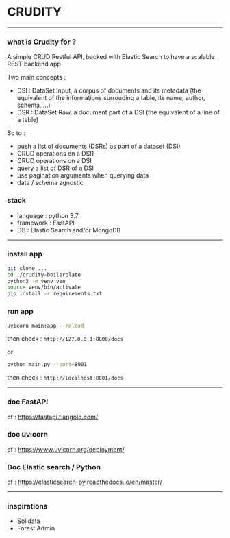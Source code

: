 
# CRUDITY

------
### what is Crudity for ? 

A simple CRUD Restful API, backed with Elastic Search to have a scalable REST backend app

Two main concepts :
- DSI : DataSet Input, a corpus of documents and its metadata (the equivalent of the informations surrouding a table, its name, author, schema, ...)
- DSR : DataSet Raw, a document part of a DSI (the equivalent of a line of a table)

So to : 
- push a list of documents (DSRs) as part of a dataset (DSI)
- CRUD operations on a DSR
- CRUD operations on a DSI
- query a list of DSR of a DSI
- use pagination arguments when querying data
- data / schema agnostic

### stack

- language : python 3.7
- framework : FastAPI
- DB : Elastic Search and/or MongoDB

-----
### install app 

```sh
git clone ...
cd ./crudity-boilerplate
python3 -m venv ven
source venv/bin/activate
pip install -r requirements.txt
```

### run app 
```sh
uvicorn main:app --reload
```
then check : `http://127.0.0.1:8000/docs`

or 

```sh
python main.py --port=8001
```
then check : `http://localhost:8001/docs`

-----

### doc FastAPI 
cf : https://fastapi.tiangolo.com/

### doc uvicorn
cf : https://www.uvicorn.org/deployment/

### Doc Elastic search / Python 
cf : https://elasticsearch-py.readthedocs.io/en/master/


----

### inspirations

- Solidata
- Forest Admin